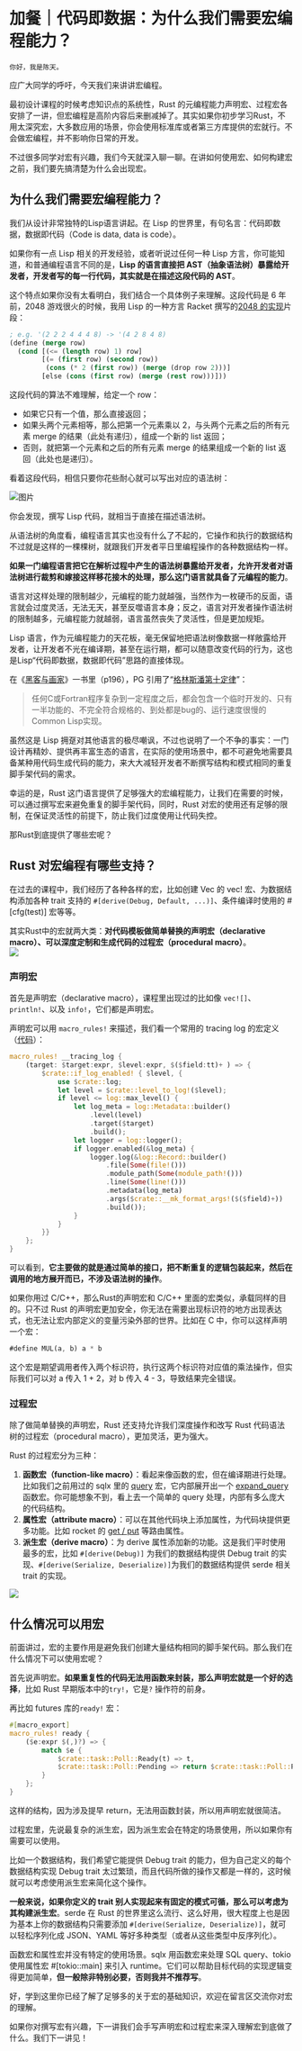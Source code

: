 # 加餐｜代码即数据：为什么我们需要宏编程能力？

    你好，我是陈天。

应广大同学的呼吁，今天我们来讲讲宏编程。

最初设计课程的时候考虑知识点的系统性，Rust 的元编程能力声明宏、过程宏各安排了一讲，但宏编程是高阶内容后来删减掉了。其实如果你初步学习Rust，不用太深究宏，大多数应用的场景，你会使用标准库或者第三方库提供的宏就行。不会做宏编程，并不影响你日常的开发。

不过很多同学对宏有兴趣，我们今天就深入聊一聊。在讲如何使用宏、如何构建宏之前，我们要先搞清楚为什么会出现宏。

## 为什么我们需要宏编程能力？

我们从设计非常独特的Lisp语言讲起。在 Lisp 的世界里，有句名言：代码即数据，数据即代码（Code is data, data is code）。

如果你有一点 Lisp 相关的开发经验，或者听说过任何一种 Lisp 方言，你可能知道，和普通编程语言不同的是，**Lisp 的语言直接把 AST（抽象语法树）暴露给开发者，开发者写的每一行代码，其实就是在描述这段代码的 AST**。

这个特点如果你没有太看明白，我们结合一个具体例子来理解。这段代码是 6 年前，2048 游戏很火的时候，我用 Lisp 的一种方言 Racket 撰写的[2048 的实现](https://github.com/tyrchen/racket-book/blob/master/code/my-2048.rkt)片段：

```lisp
; e.g. '(2 2 2 4 4 4 8) -> '(4 2 8 4 8)
(define (merge row)
  (cond [(<= (length row) 1) row]
        [(= (first row) (second row))
         (cons (* 2 (first row)) (merge (drop row 2)))]
        [else (cons (first row) (merge (rest row)))]))

```

这段代码的算法不难理解，给定一个 row：

*   如果它只有一个值，那么直接返回；
*   如果头两个元素相等，那么把第一个元素乘以 2，与头两个元素之后的所有元素 merge 的结果（此处有递归），组成一个新的 list 返回；
*   否则，就把第一个元素和之后的所有元素 merge 的结果组成一个新的 list 返回（此处也是递归）。

看着这段代码，相信只要你花些耐心就可以写出对应的语法树：

![图片](https://static001.geekbang.org/resource/image/6e/aa/6efea8de02ff09942e4c2f54330166aa.png?wh=1191x939)

你会发现，撰写 Lisp 代码，就相当于直接在描述语法树。

从语法树的角度看，编程语言其实也没有什么了不起的，它操作和执行的数据结构不过就是这样的一棵棵树，就跟我们开发者平日里编程操作的各种数据结构一样。

**如果一门编程语言把它在解析过程中产生的语法树暴露给开发者，允许开发者对语法树进行裁剪和嫁接这样移花接木的处理，那么这门语言就具备了元编程的能力**。

语言对这样处理的限制越少，元编程的能力就越强，当然作为一枚硬币的反面，语言就会过度灵活，无法无天，甚至反噬语言本身；反之，语言对开发者操作语法树的限制越多，元编程能力就越弱，语言虽然丧失了灵活性，但是更加规矩。

Lisp 语言，作为元编程能力的天花板，毫无保留地把语法树像数据一样敞露给开发者，让开发者不光在编译期，甚至在运行期，都可以随意改变代码的行为，这也是Lisp“代码即数据，数据即代码”思路的直接体现。

在《[黑客与画家](https://book.douban.com/subject/6021440/)》一书里（p196），PG 引用了“[格林斯潘第十定律](https://en.wikipedia.org/wiki/Greenspun%27s_tenth_rule)”：

> 任何C或Fortran程序复杂到一定程度之后，都会包含一个临时开发的、只有一半功能的、不完全符合规格的、到处都是bug的、运行速度很慢的Common Lisp实现。

虽然这是 Lisp 拥趸对其他语言的极尽嘲讽，不过也说明了一个不争的事实：一门设计再精妙、提供再丰富生态的语言，在实际的使用场景中，都不可避免地需要具备某种用代码生成代码的能力，来大大减轻开发者不断撰写结构和模式相同的重复脚手架代码的需求。

幸运的是，Rust 这门语言提供了足够强大的宏编程能力，让我们在需要的时候，可以通过撰写宏来避免重复的脚手架代码，同时，Rust 对宏的使用还有足够的限制，在保证灵活性的前提下，防止我们过度使用让代码失控。

那Rust到底提供了哪些宏呢？

## Rust 对宏编程有哪些支持？

在过去的课程中，我们经历了各种各样的宏，比如创建 Vec<T> 的 vec! 宏、为数据结构添加各种 trait 支持的 `#[derive(Debug, Default, ...)]`、条件编译时使用的 #\[cfg(test)\] 宏等等。

其实Rust中的宏就两大类：**对代码模板做简单替换的声明宏（declarative macro）、可以深度定制和生成代码的过程宏（procedural macro）**。  
![](https://static001.geekbang.org/resource/image/28/46/282416a7cfe83092d9c959602667ea46.jpg?wh=2312x1379)

### 声明宏

首先是声明宏（declarative macro），课程里出现过的比如像 `vec![]`、`println!`、以及 `info!`，它们都是声明宏。

声明宏可以用 `macro_rules!` 来描述，我们看一个常用的 tracing log 的宏定义（[代码](https://docs.rs/tracing/latest/src/tracing/macros.rs.html#2288-2311)）：

```rust
macro_rules! __tracing_log {
    (target: $target:expr, $level:expr, $($field:tt)+ ) => {
        $crate::if_log_enabled! { $level, {
            use $crate::log;
            let level = $crate::level_to_log!($level);
            if level <= log::max_level() {
                let log_meta = log::Metadata::builder()
                    .level(level)
                    .target($target)
                    .build();
                let logger = log::logger();
                if logger.enabled(&log_meta) {
                    logger.log(&log::Record::builder()
                        .file(Some(file!()))
                        .module_path(Some(module_path!()))
                        .line(Some(line!()))
                        .metadata(log_meta)
                        .args($crate::__mk_format_args!($($field)+))
                        .build());
                }
            }
        }}
    };
}

```

可以看到，**它主要做的就是通过简单的接口，把不断重复的逻辑包装起来，然后在调用的地方展开而已，不涉及语法树的操作**。

如果你用过 C/C++，那么Rust的声明宏和 C/C++ 里面的宏类似，承载同样的目的。只不过 Rust 的声明宏更加安全，你无法在需要出现标识符的地方出现表达式，也无法让宏内部定义的变量污染外部的世界。比如在 C 中，你可以这样声明一个宏：

```rust
#define MUL(a, b) a * b

```

这个宏是期望调用者传入两个标识符，执行这两个标识符对应值的乘法操作，但实际我们可以对 a 传入 1 + 2，对 b 传入 4 - 3，导致结果完全错误。

### 过程宏

除了做简单替换的声明宏，Rust 还支持允许我们深度操作和改写 Rust 代码语法树的过程宏（procedural macro），更加灵活，更为强大。

Rust 的过程宏分为三种：

1.  **函数宏（function-like macro）**：看起来像函数的宏，但在编译期进行处理。比如我们之前用过的 sqlx 里的 [query](https://docs.rs/sqlx/0.5.10/src/sqlx/macros.rs.html#302-318) 宏，它内部展开出一个 [expand\_query](https://github.com/launchbadge/sqlx/blob/335eed45455daf5b65b9e36d44d7f4343ba421e6/sqlx-macros/src/lib.rs#L27-L42) 函数宏。你可能想象不到，看上去一个简单的 query 处理，内部有多么庞大的代码结构。
2.  **属性宏（attribute macro）**：可以在其他代码块上添加属性，为代码块提供更多功能。比如 rocket 的 [get / put](https://docs.rs/rocket_codegen/0.4.10/src/rocket_codegen/lib.rs.html#329) 等路由属性。
3.  **派生宏（derive macro）**：为 derive 属性添加新的功能。这是我们平时使用最多的宏，比如 `#[derive(Debug)]` 为我们的数据结构提供 Debug trait 的实现、`#[derive(Serialize, Deserialize)]`为我们的数据结构提供 serde 相关 trait 的实现。

![](https://static001.geekbang.org/resource/image/89/4e/89d8fafa46e80a6d4596yy0bf008f94e.jpg?wh=2312x1379)

## 什么情况可以用宏

前面讲过，宏的主要作用是避免我们创建大量结构相同的脚手架代码。那么我们在什么情况下可以使用宏呢？

首先说声明宏。**如果重复性的代码无法用函数来封装，那么声明宏就是一个好的选择**，比如 Rust 早期版本中的`try!`，它是`?` 操作符的前身。

再比如 futures 库的`ready!` 宏：

```rust
#[macro_export]
macro_rules! ready {
    ($e:expr $(,)?) => {
        match $e {
            $crate::task::Poll::Ready(t) => t,
            $crate::task::Poll::Pending => return $crate::task::Poll::Pending,
        }
    };
}

```

这样的结构，因为涉及提早 return，无法用函数封装，所以用声明宏就很简洁。

过程宏里，先说最复杂的派生宏，因为派生宏会在特定的场景使用，所以如果你有需要可以使用。

比如一个数据结构，我们希望它能提供 Debug trait 的能力，但为自己定义的每个数据结构实现 Debug trait 太过繁琐，而且代码所做的操作又都是一样的，这时候就可以考虑使用派生宏来简化这个操作。

**一般来说，如果你定义的 trait 别人实现起来有固定的模式可循，那么可以考虑为其构建派生宏**。serde 在 Rust 的世界里这么流行、这么好用，很大程度上也是因为基本上你的数据结构只需要添加 `#[derive(Serialize, Deserialize)]`，就可以轻松序列化成 JSON、YAML 等好多种类型（或者从这些类型中反序列化）。

函数宏和属性宏并没有特定的使用场景。sqlx 用函数宏来处理 SQL query、tokio 使用属性宏 #\[tokio::main\] 来引入 runtime。它们可以帮助目标代码的实现逻辑变得更加简单，**但一般除非特别必要，否则我并不推荐写**。

好，学到这里你已经了解了足够多的关于宏的基础知识，欢迎在留言区交流你对宏的理解。

如果你对撰写宏有兴趣，下一讲我们会手写声明宏和过程宏来深入理解宏到底做了什么。我们下一讲见！
    